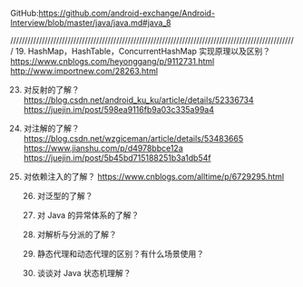 GitHub:https://github.com/android-exchange/Android-Interview/blob/master/java/java.md#java_8





////////////////////////////////////////////////////////////////////////////////////////////////////
19. HashMap，HashTable，ConcurrentHashMap 实现原理以及区别？
    https://www.cnblogs.com/heyonggang/p/9112731.html
    http://www.importnew.com/28263.html
    
23. 对反射的了解？
    https://blog.csdn.net/android_ku_ku/article/details/52336734
    https://juejin.im/post/598ea9116fb9a03c335a99a4
    
24. 对注解的了解？
    https://blog.csdn.net/wzgiceman/article/details/53483665
    https://www.jianshu.com/p/d4978bbce12a
    https://juejin.im/post/5b45bd715188251b3a1db54f

25. 对依赖注入的了解？
    https://www.cnblogs.com/alltime/p/6729295.html
    
    
    26. 对泛型的了解？
    
    28. 对 Java 的异常体系的了解？
    29. 对解析与分派的了解？
    30. 静态代理和动态代理的区别？有什么场景使用？
    31. 谈谈对 Java 状态机理解？